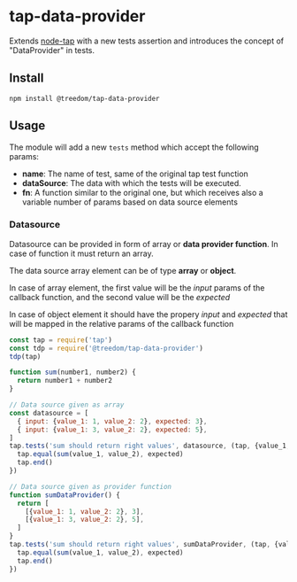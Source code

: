 # tap-data-provider

Extends [node-tap](https://node-tap.org/) with a new tests assertion and introduces the concept of "DataProvider" in tests.

## Install

```shell
npm install @treedom/tap-data-provider
```

## Usage
The module will add a new ```tests``` method which accept the following params:
- **name**: The name of test, same of the original tap test function
- **dataSource**: The data with which the tests will be executed. 
- **fn**: A function similar to the original one, but which receives also a variable number of params based on data source elements

### Datasource
Datasource can be provided in form of array or **data provider function**. In case of function it must return an array. 

The data source array element can be of type
**array** or **object**. 

In case of array element, the first value will be the _input_ params of the callback function, and the second value will be the _expected_

In case of object element it should have the propery _input_ and _expected_ that will be mapped in the relative params of the callback function


```javascript
const tap = require('tap')
const tdp = require('@treedom/tap-data-provider')
tdp(tap)

function sum(number1, number2) {
  return number1 + number2
}

// Data source given as array
const datasource = [
  { input: {value_1: 1, value_2: 2}, expected: 3},
  { input: {value_1: 3, value_2: 2}, expected: 5},
]
tap.tests('sum should return right values', datasource, (tap, {value_1, value_2}, expected) => {
  tap.equal(sum(value_1, value_2), expected)
  tap.end()
})

// Data source given as provider function
function sumDataProvider() {
  return [
    [{value_1: 1, value_2: 2}, 3],
    [{value_1: 3, value_2: 2}, 5],
  ]
}
tap.tests('sum should return right values', sumDataProvider, (tap, {value_1, value_2}, expected) => {
  tap.equal(sum(value_1, value_2), expected)
  tap.end()
})
```
